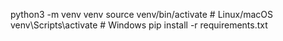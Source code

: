 python3 -m venv venv
source venv/bin/activate  # Linux/macOS
venv\Scripts\activate     # Windows
pip install -r requirements.txt

